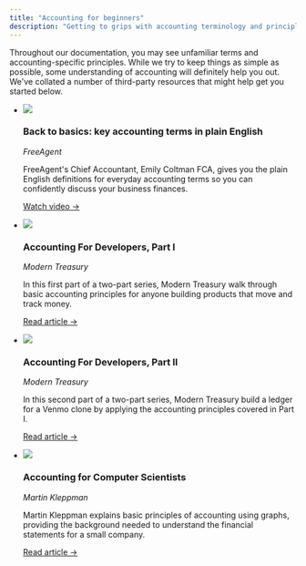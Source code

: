 ```yaml
---
title: "Accounting for beginners"
description: "Getting to grips with accounting terminology and principles"
---
```


Throughout our documentation, you may see unfamiliar terms and accounting-specific principles. While we try to keep things as simple as possible, some understanding of accounting will definitely help you out. We've collated a number of third-party resources that might help get you started below.

<ul className="card-container col-1">
  <li className="card animation-pulse">
    <div className="header">
      <img src="/img/icons/video.svg" className="mini-icon" />
      <h3>Back to basics: key accounting terms in plain English</h3>
      <p>
        <i>FreeAgent</i>
      </p>
    </div>
    <p>
      FreeAgent's Chief Accountant, Emily Coltman FCA, gives you the plain
      English definitions for everyday accounting terms so you can confidently
      discuss your business finances.
    </p>
    <p>
      <a
        href="https://www.freeagent.com/small-businesses/recordings/accounting-terms-in-plain-english/"
        target="_blank"
        rel="noreferrer"
      >
        Watch video →
      </a>
    </p>
  </li>
  <li className="card animation-pulse">
    <div className="header">
      <img src="/img/wp-icons/accounting-2.png" className="mini-icon" />
      <h3>Accounting For Developers, Part I</h3>
      <p>
        <i>Modern Treasury</i>
      </p>
    </div>
    <p>
      In this first part of a two-part series, Modern Treasury walk through
      basic accounting principles for anyone building products that move and
      track money.
    </p>
    <p>
      <a
        href="https://www.moderntreasury.com/journal/accounting-for-developers-part-i"
        target="_blank"
        rel="noreferrer"
      >
        Read article →
      </a>
    </p>
  </li>
  <li className="card animation-pulse">
    <div className="header">
      <img src="/img/wp-icons/accounting-2.png" className="mini-icon" />
      <h3>Accounting For Developers, Part II</h3>
      <p>
        <i>Modern Treasury</i>
      </p>
    </div>
    <p>
      In this second part of a two-part series, Modern Treasury build a ledger
      for a Venmo clone by applying the accounting principles covered in Part I.
    </p>
    <p>
      <a
        href="https://www.moderntreasury.com/journal/accounting-for-developers-part-ii"
        target="_blank"
        rel="noreferrer"
      >
        Read article →
      </a>
    </p>
  </li>
  <li className="card animation-pulse">
    <div className="header">
      <img src="/img/wp-icons/accounting-2.png" className="mini-icon" />
      <h3>Accounting for Computer Scientists</h3>
      <p>
        <i>Martin Kleppman</i>
      </p>
    </div>
    <p>
      Martin Kleppman explains basic principles of accounting using graphs,
      providing the background needed to understand the financial statements for
      a small company.
    </p>
    <p>
      <a
        href="https://martin.kleppmann.com/2011/03/07/accounting-for-computer-scientists.html"
        target="_blank"
        rel="noreferrer"
      >
        Read article →
      </a>
    </p>
  </li>
</ul>
